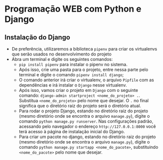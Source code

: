 # Programação WEB com Python e Django

## Instalação do Django
* De preferência, utilizaremos a biblioteca `pipenv` para criar os virtualenvs que serão usados no desenvolvimento do projeto
* Abra um terminal e digite os seguintes comandos:
    * `pip install pipenv` para instalar o pipenv no sistema.
    * Após isso, crie uma pasta para o projeto, entre nessa parte pelo terminal e digite o comando `pipenv install django`;
    * O comando anterior irá criar o virtualenv, o arquivo `Pipfile` com as dependências e irá instalar o `Django` nesse virtualenv.
    * Após isso, vamos criar o projeto em `Django` com o seguinte comando: `django-admin startproject <nome_do_projeto> .`. Substitua `<nome_do_projeto>` pelo nome que desejar. O `.` no final significa que o diretório raiz do projeto será o diretório atual.
    * Para rodar o projeto Django, estando no diretório raiz do projeto (mesmo diretório onde se encontra o arquivo `manage.py`), digite o comando `python manage.py runserver`. Nas configurações padrão, acessando pelo navegador o endereço `http://127.0.0.1:8000` você terá acesso à página de instalação inicial do Django.
    * Para criar um pacote no django, estando no diretório raiz do projeto (mesmo diretório onde se encontra o arquivo `manage.py`), digite o comando `python manage.py startapp <nome_do_pacote>`, substituindo `<nome_do_pacote>` pelo nome que desejar.